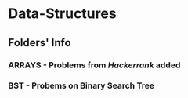 # Data-Structures

## Folders' Info 

### ARRAYS - Problems from *Hackerrank* added
### BST - Probems on Binary Search Tree

